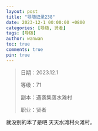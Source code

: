 ```yaml
---
layout: post
title: "导随记录238"
date: 2023-12-1 00:00:00 +0800
categories: [导随, 贤者]
tags: [导随]
author: wanwan
toc: true
comments: true
pin: true
---
```

> 日期：2023.12.1
>
> 等级：71
>
> 副本：遇袭集落水滩村
>
> 职业：贤者

就没别的本了是吧 天天水滩村火滩村。